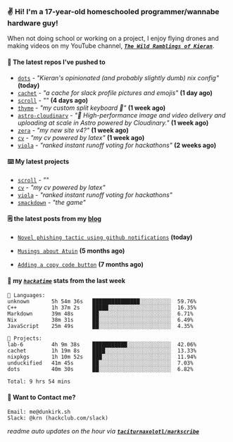 ### ✌️ Hi! I'm a 17-year-old homeschooled programmer/wannabe hardware guy!

When not doing school or working on a project, I enjoy flying drones and making videos on my YouTube channel, [**_`The Wild Ramblings of Kieran`_**](https://youtube.com/@kieran.rambles).

#### 👷 The latest repos I've pushed to

- [`dots`](https://github.com/taciturnaxolotl/dots) - _"Kieran's opinionated (and probably slightly dumb) nix config"_ **(today)**
- [`cachet`](https://github.com/taciturnaxolotl/cachet) - _"a cache for slack profile pictures and emojis"_ **(1 day ago)**
- [`scroll`](https://github.com/taciturnaxolotl/scroll) - _""_ **(4 days ago)**
- [`thyme`](https://github.com/taciturnaxolotl/thyme) - _"my custom split keyboard 🫶"_ **(1 week ago)**
- [`astro-cloudinary`](https://github.com/cloudinary-community/astro-cloudinary) - _"🚀 High-performance image and video delivery and uploading at scale in Astro powered by Cloudinary."_ **(1 week ago)**
- [`zera`](https://github.com/taciturnaxolotl/zera) - _"my new site v4?"_ **(1 week ago)**
- [`cv`](https://github.com/taciturnaxolotl/cv) - _"my cv powered by latex"_ **(1 week ago)**
- [`viola`](https://github.com/taciturnaxolotl/viola) - _"ranked instant runoff voting for hackathons"_ **(2 weeks ago)**

#### ⌨️ My latest projects

- [`scroll`](https://github.com/taciturnaxolotl/scroll) - _""_
- [`cv`](https://github.com/taciturnaxolotl/cv) - _"my cv powered by latex"_
- [`viola`](https://github.com/taciturnaxolotl/viola) - _"ranked instant runoff voting for hackathons"_
- [`smackdown`](https://github.com/taciturnaxolotl/smackdown) - _"the game"_

#### 🗒️ the latest posts from my [blog](https://dunkirk.sh)

- [`Novel phishing tactic using github notifications`](https://dunkirk.sh/blog/github-phishing/) **(today)**

- [`Musings about Atuin`](https://dunkirk.sh/blog/atuin/) **(5 months ago)**

- [`Adding a copy code button`](https://dunkirk.sh/blog/adding-a-copy-button/) **(7 months ago)**



#### 📡 my [_`hackatime`_](https://waka.hackclub.com) stats from the last week

```text
💾 Languages:
unknown       5h 54m 36s   ███████████████░░░░░░░░░░  59.76%
C++           1h 37m 2s    █████░░░░░░░░░░░░░░░░░░░░  16.35%
Markdown      39m 48s      ██░░░░░░░░░░░░░░░░░░░░░░░  6.71%
Nix           38m 31s      ██░░░░░░░░░░░░░░░░░░░░░░░  6.49%
JavaScript    25m 49s      ██░░░░░░░░░░░░░░░░░░░░░░░  4.35%

💼 Projects:
lab-6         4h 9m 38s    ███████████░░░░░░░░░░░░░░  42.06%
cachet        1h 19m 8s    ████░░░░░░░░░░░░░░░░░░░░░  13.33%
nixpkgs       1h 10m 52s   ███░░░░░░░░░░░░░░░░░░░░░░  11.94%
unduckified   41m 45s      ██░░░░░░░░░░░░░░░░░░░░░░░  7.03%
dots          40m 30s      ██░░░░░░░░░░░░░░░░░░░░░░░  6.82%

Total: 9 hrs 54 mins
```

#### 📮 Want to Contact me?

```text
Email: me@dunkirk.sh
Slack: @krn (hackclub.com/slack)
```

_readme auto updates on the hour via [**`taciturnaxolotl/markscribe`**](https://github.com/taciturnaxolotl/markscribe)_
